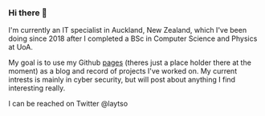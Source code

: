 ### Hi there 👋
I'm currently an IT specialist in Auckland, New Zealand, which I've been doing since 2018 after I completed a BSc in Computer Science and Physics at UoA.

My goal is to use my Github [pages](https://milhaus1911.github.io/) (theres just a place holder there at the moment) as a blog and record of projects I've worked on. My current intrests is mainly in cyber security, but will  post about anything I find interesting really. 

I can be reached on Twitter @laytso 

<!--
**Milhaus1911/Milhaus1911** is a ✨ _special_ ✨ repository because its `README.md` (this file) appears on your GitHub profile.

Here are some ideas to get you started:

- 🔭 I’m currently working on ...
- 🌱 I’m currently learning ...
- 👯 I’m looking to collaborate on ...
- 🤔 I’m looking for help with ...
- 💬 Ask me about ...
- 📫 How to reach me: ...
- 😄 Pronouns: ...
- ⚡ Fun fact: ...
-->
